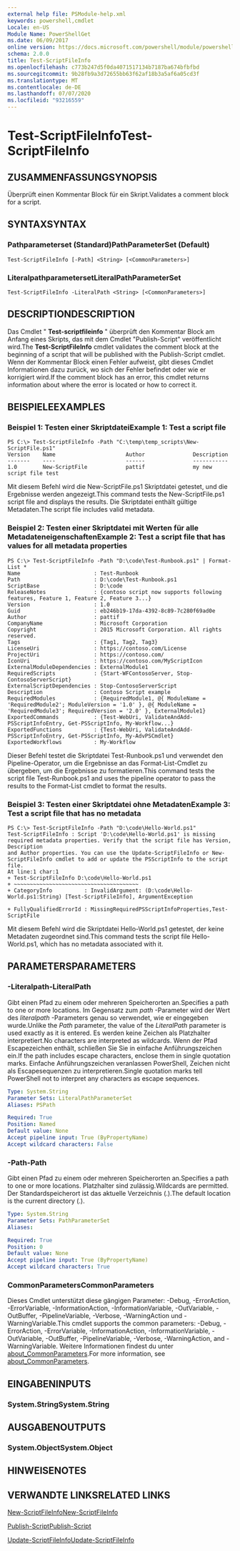 ```yaml
---
external help file: PSModule-help.xml
keywords: powershell,cmdlet
Locale: en-US
Module Name: PowerShellGet
ms.date: 06/09/2017
online version: https://docs.microsoft.com/powershell/module/powershellget/test-scriptfileinfo?view=powershell-6&WT.mc_id=ps-gethelp
schema: 2.0.0
title: Test-ScriptFileInfo
ms.openlocfilehash: c773b247d5f0da4071517134b7187ba674bfbfbd
ms.sourcegitcommit: 9b28fb9a3d72655bb63f62af18b3a5af6a05cd3f
ms.translationtype: MT
ms.contentlocale: de-DE
ms.lasthandoff: 07/07/2020
ms.locfileid: "93216559"
---
```

# <span data-ttu-id="a839b-103">Test-ScriptFileInfo</span><span class="sxs-lookup"><span data-stu-id="a839b-103">Test-ScriptFileInfo</span></span>

## <span data-ttu-id="a839b-104">ZUSAMMENFASSUNG</span><span class="sxs-lookup"><span data-stu-id="a839b-104">SYNOPSIS</span></span>
<span data-ttu-id="a839b-105">Überprüft einen Kommentar Block für ein Skript.</span><span class="sxs-lookup"><span data-stu-id="a839b-105">Validates a comment block for a script.</span></span>

## <span data-ttu-id="a839b-106">SYNTAX</span><span class="sxs-lookup"><span data-stu-id="a839b-106">SYNTAX</span></span>

### <span data-ttu-id="a839b-107">Pathparameterset (Standard)</span><span class="sxs-lookup"><span data-stu-id="a839b-107">PathParameterSet (Default)</span></span>

```
Test-ScriptFileInfo [-Path] <String> [<CommonParameters>]
```

### <span data-ttu-id="a839b-108">Literalpathparameterset</span><span class="sxs-lookup"><span data-stu-id="a839b-108">LiteralPathParameterSet</span></span>

```
Test-ScriptFileInfo -LiteralPath <String> [<CommonParameters>]
```

## <span data-ttu-id="a839b-109">DESCRIPTION</span><span class="sxs-lookup"><span data-stu-id="a839b-109">DESCRIPTION</span></span>

<span data-ttu-id="a839b-110">Das Cmdlet " **Test-scriptfileinfo** " überprüft den Kommentar Block am Anfang eines Skripts, das mit dem Cmdlet "Publish-Script" veröffentlicht wird.</span><span class="sxs-lookup"><span data-stu-id="a839b-110">The **Test-ScriptFileInfo** cmdlet validates the comment block at the beginning of a script that will be published with the Publish-Script cmdlet.</span></span>
<span data-ttu-id="a839b-111">Wenn der Kommentar Block einen Fehler aufweist, gibt dieses Cmdlet Informationen dazu zurück, wo sich der Fehler befindet oder wie er korrigiert wird.</span><span class="sxs-lookup"><span data-stu-id="a839b-111">If the comment block has an error, this cmdlet returns information about where the error is located or how to correct it.</span></span>

## <span data-ttu-id="a839b-112">BEISPIELE</span><span class="sxs-lookup"><span data-stu-id="a839b-112">EXAMPLES</span></span>

### <span data-ttu-id="a839b-113">Beispiel 1: Testen einer Skriptdatei</span><span class="sxs-lookup"><span data-stu-id="a839b-113">Example 1: Test a script file</span></span>

```
PS C:\> Test-ScriptFileInfo -Path "C:\temp\temp_scripts\New-ScriptFile.ps1"
Version    Name                      Author               Description
-------    ----                      ------               -----------
1.0        New-ScriptFile            pattif               my new script file test
```

<span data-ttu-id="a839b-114">Mit diesem Befehl wird die New-ScriptFile.ps1 Skriptdatei getestet, und die Ergebnisse werden angezeigt.</span><span class="sxs-lookup"><span data-stu-id="a839b-114">This command tests the New-ScriptFile.ps1 script file and displays the results.</span></span>
<span data-ttu-id="a839b-115">Die Skriptdatei enthält gültige Metadaten.</span><span class="sxs-lookup"><span data-stu-id="a839b-115">The script file includes valid metadata.</span></span>

### <span data-ttu-id="a839b-116">Beispiel 2: Testen einer Skriptdatei mit Werten für alle Metadateneigenschaften</span><span class="sxs-lookup"><span data-stu-id="a839b-116">Example 2: Test a script file that has values for all metadata properties</span></span>

```
PS C:\> Test-ScriptFileInfo -Path "D:\code\Test-Runbook.ps1" | Format-List *
Name                       : Test-Runbook
Path                       : D:\code\Test-Runbook.ps1
ScriptBase                 : D:\code
ReleaseNotes               : {contoso script now supports following features, Feature 1, Feature 2, Feature 3...}
Version                    : 1.0
Guid                       : eb246b19-17da-4392-8c89-7c280f69ad0e
Author                     : pattif
CompanyName                : Microsoft Corporation
Copyright                  : 2015 Microsoft Corporation. All rights reserved.
Tags                       : {Tag1, Tag2, Tag3}
LicenseUri                 : https://contoso.com/License
ProjectUri                 : https://contoso.com/
IconUri                    : https://contoso.com/MyScriptIcon
ExternalModuleDependencies : ExternalModule1
RequiredScripts            : {Start-WFContosoServer, Stop-ContosoServerScript}
ExternalScriptDependencies : Stop-ContosoServerScript
Description                : Contoso Script example
RequiredModules            : {RequiredModule1, @{ ModuleName = 'RequiredModule2'; ModuleVersion = '1.0' }, @{ ModuleName = 'RequiredModule3'; RequiredVersion = '2.0' }, ExternalModule1}
ExportedCommands           : {Test-WebUri, ValidateAndAdd-PSScriptInfoEntry, Get-PSScriptInfo, My-Workflow...}
ExportedFunctions          : {Test-WebUri, ValidateAndAdd-PSScriptInfoEntry, Get-PSScriptInfo, My-AdvPSCmdlet}
ExportedWorkflows          : My-Workflow
```

<span data-ttu-id="a839b-117">Dieser Befehl testet die Skriptdatei Test-Runbook.ps1 und verwendet den Pipeline-Operator, um die Ergebnisse an das Format-List-Cmdlet zu übergeben, um die Ergebnisse zu formatieren.</span><span class="sxs-lookup"><span data-stu-id="a839b-117">This command tests the script file Test-Runbook.ps1 and uses the pipeline operator to pass the results to the Format-List cmdlet to format the results.</span></span>

### <span data-ttu-id="a839b-118">Beispiel 3: Testen einer Skriptdatei ohne Metadaten</span><span class="sxs-lookup"><span data-stu-id="a839b-118">Example 3: Test a script file that has no metadata</span></span>

```
PS C:\> Test-ScriptFileInfo -Path "D:\code\Hello-World.ps1"
Test-ScriptFileInfo : Script 'D:\code\Hello-World.ps1' is missing required metadata properties. Verify that the script file has Version, Description
and Author properties. You can use the Update-ScriptFileInfo or New-ScriptFileInfo cmdlet to add or update the PSScriptInfo to the script file.
At line:1 char:1
+ Test-ScriptFileInfo D:\code\Hello-World.ps1
+ ~~~~~~~~~~~~~~~~~~~~~~~~~~~~~~~~~~~~~~~
+ CategoryInfo          : InvalidArgument: (D:\code\Hello-World.ps1:String) [Test-ScriptFileInfo], ArgumentException

+ FullyQualifiedErrorId : MissingRequiredPSScriptInfoProperties,Test-ScriptFile
```

<span data-ttu-id="a839b-119">Mit diesem Befehl wird die Skriptdatei Hello-World.ps1 getestet, der keine Metadaten zugeordnet sind.</span><span class="sxs-lookup"><span data-stu-id="a839b-119">This command tests the script file Hello-World.ps1, which has no metadata associated with it.</span></span>

## <span data-ttu-id="a839b-120">PARAMETERS</span><span class="sxs-lookup"><span data-stu-id="a839b-120">PARAMETERS</span></span>

### <span data-ttu-id="a839b-121">-Literalpath</span><span class="sxs-lookup"><span data-stu-id="a839b-121">-LiteralPath</span></span>

<span data-ttu-id="a839b-122">Gibt einen Pfad zu einem oder mehreren Speicherorten an.</span><span class="sxs-lookup"><span data-stu-id="a839b-122">Specifies a path to one or more locations.</span></span>
<span data-ttu-id="a839b-123">Im Gegensatz zum *path* -Parameter wird der Wert des *literalpath* -Parameters genau so verwendet, wie er eingegeben wurde.</span><span class="sxs-lookup"><span data-stu-id="a839b-123">Unlike the *Path* parameter, the value of the *LiteralPath* parameter is used exactly as it is entered.</span></span>
<span data-ttu-id="a839b-124">Es werden keine Zeichen als Platzhalter interpretiert.</span><span class="sxs-lookup"><span data-stu-id="a839b-124">No characters are interpreted as wildcards.</span></span>
<span data-ttu-id="a839b-125">Wenn der Pfad Escapezeichen enthält, schließen Sie Sie in einfache Anführungszeichen ein.</span><span class="sxs-lookup"><span data-stu-id="a839b-125">If the path includes escape characters, enclose them in single quotation marks.</span></span>
<span data-ttu-id="a839b-126">Einfache Anführungszeichen veranlassen PowerShell, Zeichen nicht als Escapesequenzen zu interpretieren.</span><span class="sxs-lookup"><span data-stu-id="a839b-126">Single quotation marks tell PowerShell not to interpret any characters as escape sequences.</span></span>

```yaml
Type: System.String
Parameter Sets: LiteralPathParameterSet
Aliases: PSPath

Required: True
Position: Named
Default value: None
Accept pipeline input: True (ByPropertyName)
Accept wildcard characters: False
```

### <span data-ttu-id="a839b-127">-Path</span><span class="sxs-lookup"><span data-stu-id="a839b-127">-Path</span></span>

<span data-ttu-id="a839b-128">Gibt einen Pfad zu einem oder mehreren Speicherorten an.</span><span class="sxs-lookup"><span data-stu-id="a839b-128">Specifies a path to one or more locations.</span></span>
<span data-ttu-id="a839b-129">Platzhalter sind zulässig.</span><span class="sxs-lookup"><span data-stu-id="a839b-129">Wildcards are permitted.</span></span>
<span data-ttu-id="a839b-130">Der Standardspeicherort ist das aktuelle Verzeichnis (.).</span><span class="sxs-lookup"><span data-stu-id="a839b-130">The default location is the current directory (.).</span></span>

```yaml
Type: System.String
Parameter Sets: PathParameterSet
Aliases:

Required: True
Position: 0
Default value: None
Accept pipeline input: True (ByPropertyName)
Accept wildcard characters: True
```

### <span data-ttu-id="a839b-131">CommonParameters</span><span class="sxs-lookup"><span data-stu-id="a839b-131">CommonParameters</span></span>

<span data-ttu-id="a839b-132">Dieses Cmdlet unterstützt diese gängigen Parameter: -Debug, -ErrorAction, -ErrorVariable, -InformationAction, -InformationVariable, -OutVariable, -OutBuffer, -PipelineVariable, -Verbose, -WarningAction und -WarningVariable.</span><span class="sxs-lookup"><span data-stu-id="a839b-132">This cmdlet supports the common parameters: -Debug, -ErrorAction, -ErrorVariable, -InformationAction, -InformationVariable, -OutVariable, -OutBuffer, -PipelineVariable, -Verbose, -WarningAction, and -WarningVariable.</span></span> <span data-ttu-id="a839b-133">Weitere Informationen findest du unter [about_CommonParameters](https://go.microsoft.com/fwlink/?LinkID=113216).</span><span class="sxs-lookup"><span data-stu-id="a839b-133">For more information, see [about_CommonParameters](https://go.microsoft.com/fwlink/?LinkID=113216).</span></span>

## <span data-ttu-id="a839b-134">EINGABEN</span><span class="sxs-lookup"><span data-stu-id="a839b-134">INPUTS</span></span>

### <span data-ttu-id="a839b-135">System.String</span><span class="sxs-lookup"><span data-stu-id="a839b-135">System.String</span></span>

## <span data-ttu-id="a839b-136">AUSGABEN</span><span class="sxs-lookup"><span data-stu-id="a839b-136">OUTPUTS</span></span>

### <span data-ttu-id="a839b-137">System.Object</span><span class="sxs-lookup"><span data-stu-id="a839b-137">System.Object</span></span>

## <span data-ttu-id="a839b-138">HINWEISE</span><span class="sxs-lookup"><span data-stu-id="a839b-138">NOTES</span></span>

## <span data-ttu-id="a839b-139">VERWANDTE LINKS</span><span class="sxs-lookup"><span data-stu-id="a839b-139">RELATED LINKS</span></span>

[<span data-ttu-id="a839b-140">New-ScriptFileInfo</span><span class="sxs-lookup"><span data-stu-id="a839b-140">New-ScriptFileInfo</span></span>](New-ScriptFileInfo.md)

[<span data-ttu-id="a839b-141">Publish-Script</span><span class="sxs-lookup"><span data-stu-id="a839b-141">Publish-Script</span></span>](Publish-Script.md)

[<span data-ttu-id="a839b-142">Update-ScriptFileInfo</span><span class="sxs-lookup"><span data-stu-id="a839b-142">Update-ScriptFileInfo</span></span>](Update-ScriptFileInfo.md)
